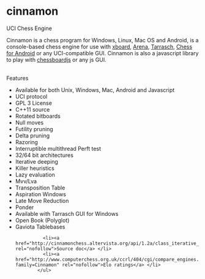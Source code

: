 # cinnamon
UCI Chess Engine

Cinnamon is a chess program for Windows, Linux, Mac OS and Android, is a console-based chess engine for use with <a href="http://www.gnu.org/software/xboard/" rel="nofollow">xboard</a>, <a href="http://www.playwitharena.com/" rel="nofollow">Arena</a>, <a href="http://triplehappy.com/" rel="nofollow">Tarrasch</a>, <a href="https://play.google.com/store/apps/details?id=com.google.android.chess" rel="nofollow">Chess for Android</a> or any UCI-compatible GUI. Cinnamon is also a javascript library to play with <a href="http://chessboardjs.com" rel="nofollow">chessboardjs</a> or any js GUI.
          <br><br>
  <div style="width: 436px;" class="phead">Features</div>
            <ul>
              <li>Available for both Unix, Windows, Mac, Android and Javascript </li>
              <li>UCI protocol </li>
              <li>GPL 3 License </li>
              <li>C++11 source </li>
              <li>Rotated bitboards </li>
              <li>Null moves </li>
              <li>Futility pruning </li>
              <li>Delta pruning </li>
              <li>Razoring </li>
              <li>Interruptible multithread Perft test </li>
              <li>32/64 bit architectures </li>
              <li>Iterative deeping </li>
              <li>Killer heuristics </li>
              <li>Lazy evaluation </li>
              <li>Mvv/Lva </li>
              <li>Transposition Table</li>
              <li>Aspiration Windows </li>
              <li>Late Move Reduction </li>
              <li>Ponder </li>
              <li>Available with Tarrasch GUI for Windows</li>
              <li>Open Book (Polyglot)</li>
              <li>Gaviota Tablebases<br>
              </li>

              <li><a href="http://cinnamonchess.altervista.org/api/1.2a/class_iterative_deeping.html" rel="nofollow">Source doc</a> </li>
              <li><a href="http://www.computerchess.org.uk/ccrl/404/cgi/compare_engines.cgi?family=Cinnamon" rel="nofollow">Elo ratings</a> </li>
            </ul>

